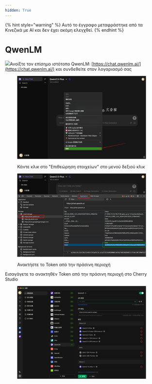 ```yaml
---
hidden: True
---
```


{% hint style="warning" %}
Αυτό το έγγραφο μεταφράστηκε από τα Κινεζικά με AI και δεν έχει ακόμη ελεγχθεί.
{% endhint %}

# QwenLM

![](<../../.gitbook/assets/Google Chrome 2025-01-15 09.28.54 (1).tiff>)Ανοίξτε τον επίσημο ιστότοπο QwenLM: [https://chat.qwenlm.ai/](https://chat.qwenlm.ai/) και συνδεθείτε στον λογαριασμό σας

<figure><img src="../../.gitbook/assets/image (16).png" alt=""><figcaption><p>Κάντε κλικ στο "Επιθεώρηση στοιχείων" στο μενού δεξιού κλικ</p></figcaption></figure>

<figure><img src="../../.gitbook/assets/Google Chrome 2025-01-15 09.30.49.png" alt=""><figcaption><p>Ανακτήστε το Token από την πράσινη περιοχή</p></figcaption></figure>

Εισαγάγετε το ανακτηθέν Token από την πράσινη περιοχή στο Cherry Studio

<figure><img src="../../.gitbook/assets/image (18).png" alt=""><figcaption></figcaption></figure>